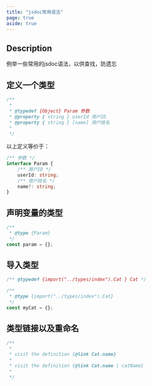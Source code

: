 ```yaml
---
title: "jsdoc常用语法"
page: true
aside: true
---
```


## Description
例举一些常用的jsdoc语法，以供查找，防遗忘

## 定义一个类型
```js
/**
 * 
 * @typedef {Object} Param 参数
 * @property { string } userId 用户ID
 * @property { string } [name] 用户姓名
 * 
 */
```
以上定义等价于：
```ts
/** 参数 */
interface Param {
    /** 用户ID */
    userId: string;
    /** 用户姓名 */
    name?: string;
}
```

## 声明变量的类型
```js 
/**
 * @type {Param}
 */
const param = {};
```

## 导入类型
```js
/** @typedef {import("../types/index").Cat } Cat */

/**
 * @type {import("../types/index").Cat}
 */ 
const myCat = {};
```

## 类型链接以及重命名
```js
/**
 * 
 * visit the definition {@link Cat.name}
 * 
 * visit the definition {@link Cat.name | catName}
 * 
 */
```